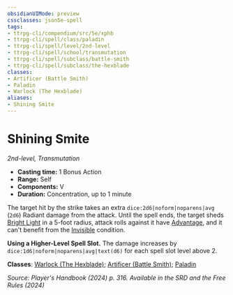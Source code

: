 ```yaml
---
obsidianUIMode: preview
cssclasses: json5e-spell
tags:
- ttrpg-cli/compendium/src/5e/xphb
- ttrpg-cli/spell/class/paladin
- ttrpg-cli/spell/level/2nd-level
- ttrpg-cli/spell/school/transmutation
- ttrpg-cli/spell/subclass/battle-smith
- ttrpg-cli/spell/subclass/the-hexblade
classes:
- Artificer (Battle Smith)
- Paladin
- Warlock (The Hexblade)
aliases:
- Shining Smite
---
```

# Shining Smite
*2nd-level, Transmutation*  


- **Casting time:** 1 Bonus Action
- **Range:** Self
- **Components:** V
- **Duration:** Concentration, up to 1 minute

The target hit by the strike takes an extra `dice:2d6|noform|noparens|avg` (`2d6`) Radiant damage from the attack. Until the spell ends, the target sheds [Bright Light](/3-Mechanics/CLI/variant-rules/bright-light-xphb.md) in a 5-foot radius, attack rolls against it have [Advantage](/3-Mechanics/CLI/variant-rules/advantage-xphb.md), and it can't benefit from the [Invisible](/3-Mechanics/CLI/conditions.md#Invisible) condition.

**Using a Higher-Level Spell Slot.** The damage increases by `dice:1d6|noform|noparens|avg|text(d6)` for each spell slot level above 2.

**Classes**: [Warlock (The Hexblade)](/3-Mechanics/CLI/lists/list-spells-classes-the-hexblade-xge.md "subclass=XGE;class=XPHB"); [Artificer (Battle Smith)](/3-Mechanics/CLI/lists/list-spells-classes-battle-smith-tce.md "subclass=TCE;class=TCE"); [Paladin](/3-Mechanics/CLI/lists/list-spells-classes-paladin.md)

*Source: Player's Handbook (2024) p. 316. Available in the <span title='Systems Reference Document (5.2)'>SRD</span> and the Free Rules (2024)*